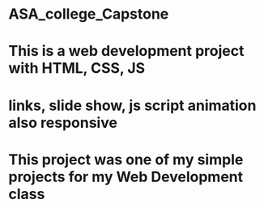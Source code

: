 # ASA_college_Capstone
# This is a web development project with HTML, CSS, JS 
# links, slide show, js script animation also responsive 
# This project was one of my simple projects for my Web Development class